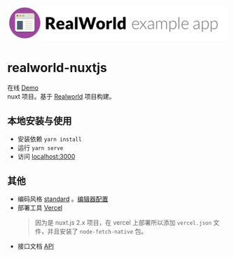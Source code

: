 # ![RealWorld Example App](logo.png)
# realworld-nuxtjs
在线 [Demo](https://realworld.no5no6.com/)  
nuxt 项目。基于 [Realworld](https://github.com/gothinkster/realworld) 项目构建。

## 本地安装与使用
  + 安装依赖 `yarn install`
  + 运行 `yarn serve`
  + 访问 [localhost:3000](http://localhost:3000)

## 其他
  + 编码风格 [standard](https://github.com/standard/standard) 。[编辑器配置](https://github.com/no5no6/Cheese/blob/master/%E9%A1%B9%E7%9B%AE%E6%9E%84%E5%BB%BA/webpack/standard%E7%BC%96%E7%A0%81%E9%A3%8E%E6%A0%BC%E9%85%8D%E7%BD%AE.md)
  + 部署工具 [Vercel](https://vercel.com)
    > 因为是 nuxt.js 2.x 项目，在 vercel 上部署所以添加 `vercel.json` 文件，并且安装了 `node-fetch-native` 包。
  + 接口文档 [API](https://github.com/gothinkster/realworld/tree/master/api)
  
